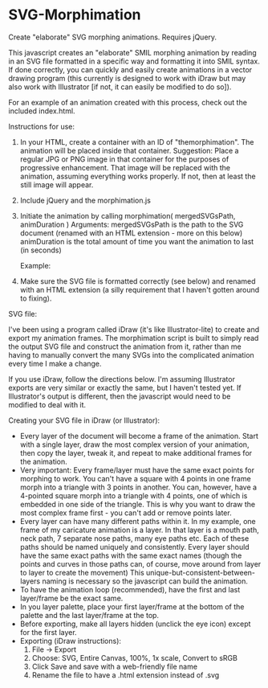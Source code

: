 # SVG-Morphimation
Create "elaborate" SVG morphing animations. Requires jQuery.

This javascript creates an "elaborate" SMIL morphing animation by reading in an SVG file formatted in a specific way and formatting it into SMIL syntax. If done correctly, you can quickly and easily create animations in a vector drawing program (this currently is designed to work with iDraw but may also work with Illustrator [if not, it can easily be modified to do so]). 

For an example of an animation created with this process, check out the included index.html.

Instructions for use:

1. In your HTML, create a container with an ID of "themorphimation". The animation will be placed inside that container.
   Suggestion: Place a regular JPG or PNG image in that container for the purposes of progressive enhancement. That image will be replaced with the animation, assuming everything works properly. If not, then at least the still image will appear.

2. Include jQuery and the morphimation.js

3. Initiate the animation by calling morphimation( mergedSVGsPath, animDuration )
   Arguments:
     mergedSVGsPath is the path to the SVG document (renamed with an HTML extension - more on this below)
	 animDuration is the total amount of time you want the animation to last (in seconds)
	 
   Example:
   
   	<script>
	// Document ready
	jQuery(document).ready(function($){

		// Initiate and run the morphimation, passing in the path of your SVG file (renamed with html extenstion) and the animation duration
		morphimation( "caricatureSVGs.html", 10 );

	});
	</script>
	 
4. Make sure the SVG file is formatted correctly (see below) and renamed with an HTML extension (a silly requirement that I haven't gotten around to fixing).


SVG file:

I've been using a program called iDraw (it's like Illustrator-lite) to create and export my animation frames. The morphimation script is built to simply read the output SVG file and construct the animation from it, rather than me having to manually convert the many SVGs into the complicated animation every time I make a change. 

If you use iDraw, follow the directions below. I'm assuming Illustrator exports are very similar or exactly the same, but I haven't tested yet. If Illustrator's output is different, then the javascript would need to be modified to deal with it.

Creating your SVG file in iDraw (or Illustrator):

* Every layer of the document will become a frame of the animation. Start with a single layer, draw the most complex version of your animation, then copy the layer, tweak it, and repeat to make additional frames for the animation.
* Very important: Every frame/layer must have the same exact points for morphing to work. You can't have a square with 4 points in one frame morph into a triangle with 3 points in another. You can, however, have a 4-pointed square morph into a triangle with 4 points, one of which is embedded in one side of the triangle. This is why you want to draw the most complex frame first - you can't add or remove points later.
* Every layer can have many different paths within it. In my example, one frame of my caricature animation is a layer. In that layer is a mouth path, neck path, 7 separate nose paths, many eye paths etc. Each of these paths should be named uniquely and consistently. Every layer should have the same exact paths with the same exact names (though the points and curves in those paths can, of course, move around from layer to layer to create the movement) This unique-but-consistent-between-layers naming is necessary so the javascript can build the animation.
* To have the animation loop (recommended), have the first and last layer/frame be the exact same.
* In you layer palette, place your first layer/frame at the bottom of the palette and the last layer/frame at the top.
* Before exporting, make all layers hidden (unclick the eye icon) except for the first layer.
* Exporting (iDraw instructions):
  1. File -> Export
  2. Choose: SVG, Entire Canvas, 100%, 1x scale, Convert to sRGB
  3. Click Save and save with a web-friendly file name
  4. Rename the file to have a .html extension instead of .svg
  